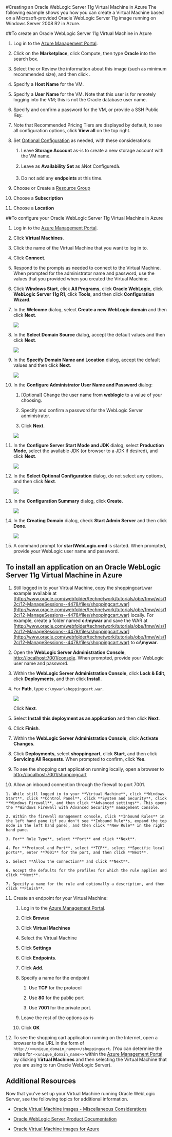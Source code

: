 <properties title="Creating an Oracle WebLogic Server 12c and Oracle Database 12c Virtual Machine in Azure" pageTitle="Creating an Oracle WebLogic Server 12c and Oracle Database 12c Virtual Machine in Azure" description="Step through an example of creating an Oracle WebLogic Server 12c and Oracle Database 12c image running on Windows Server 2012 in Windows Azure." services="virtual-machines" authors="bbenz" documentationCenter=""/>
<tags ms.service="virtual-machines" ms.date="06/22/2015" wacn.date="" />
#Creating an Oracle WebLogic Server 11g Virtual Machine in Azure
The following example shows you how you can create a Virtual Machine based on a Microsoft-provided Oracle WebLogic Server 11g image running on Windows Server 2008 R2 in Azure.

##To create an Oracle WebLogic Server 11g Virtual Machine in Azure

1. Log in to the [Azure Management Portal](https://manage.windowsazure.cn).

2. Click on the **Marketplace**, click Compute, then type **Oracle** into the search box.

3. Select the or Review the information about this image (such as minimum recommended size), and then click .

4. Specify a **Host Name** for the VM.

5. Specify a **User Name** for the VM. Note that this user is for remotely logging into the VM; this is not the Oracle database user name.

6. Specify and confirm a password for the VM, or provide a SSH Public Key.

7. Note that Recommended Pricing Tiers are displayed by default, to see all configuration options, click **View all** on the top right.

8. Set [Optional Configuration](https://msdn.microsoft.com/zh-cn/library/azure/dn763935.aspx) as needed, with these considerations:

	1. Leave **Storage Account** as-is to create a new storage account with the VM name.

	2. Leave as **Availability Set** as âNot Configuredâ.

	3. Do not add any **endpoints** at this time.

9. Choose or Create a [Resource Group](/documentation/articles/resource-group-portal)

10. Choose a **Subscription**

11. Choose a **Location**

##To configure your Oracle WebLogic Server 11g Virtual Machine in Azure

1. Log in to the [Azure Management Portal](https://manage.windowsazure.cn).

2. Click **Virtual Machines**.

3. Click the name of the Virtual Machine that you want to log in to.

4. Click **Connect**.

5. Respond to the prompts as needed to connect to the Virtual Machine. When prompted for the administrator name and password, use the values that you provided when you created the Virtual Machine.

6. Click **Windows Start**, click **All Programs**, click **Oracle WebLogic**, click **WebLogic Server 11g R1**, click **Tools**, and then click **Configuration Wizard**.

7. In the **Welcome** dialog, select **Create a new WebLogic domain** and then click **Next**.

	![](./media/virtual-machines-creating-oracle-webLogic-server-11g-virtual-machine/image30.png)

8. In the **Select Domain Source** dialog, accept the default values and then click **Next**.

	![](./media/virtual-machines-creating-oracle-webLogic-server-11g-virtual-machine/image31.png)

9. In the **Specify Domain Name and Location** dialog, accept the default values and then click **Next**.

	![](./media/virtual-machines-creating-oracle-webLogic-server-11g-virtual-machine/image32.png)

10. In the **Configure Administrator User Name and Password** dialog:

	1. [Optional] Change the user name from **weblogic** to a value of your choosing.

	2. Specify and confirm a password for the WebLogic Server administrator.

	3. Click **Next**.

	![](./media/virtual-machines-creating-oracle-webLogic-server-11g-virtual-machine/image33.png)

11. In the **Configure Server Start Mode and JDK** dialog, select **Production Mode**, select the available JDK (or browser to a JDK if desired), and click **Next**.

	![](./media/virtual-machines-creating-oracle-webLogic-server-11g-virtual-machine/image34.png)

12.	In the **Select Optional Configuration** dialog, do not select any options, and then click **Next**.

	![](./media/virtual-machines-creating-oracle-webLogic-server-11g-virtual-machine/image35.png)

13.	In the **Configuration Summary** dialog, click **Create**.
	
	![](./media/virtual-machines-creating-oracle-webLogic-server-11g-virtual-machine/image35.png)

14.	In the **Creating Domain** dialog, check **Start Admin Server** and then click **Done**.

	![](./media/virtual-machines-creating-oracle-webLogic-server-11g-virtual-machine/image37.png)

15.	A command prompt for **startWebLogic.cmd** is started. When prompted, provide your WebLogic user name and password.

## To install an application on an Oracle WebLogic Server 11g Virtual Machine in Azure

1. Still logged in to your Virtual Machine, copy the shoppingcart.war example available at [http://www.oracle.com/webfolder/technetwork/tutorials/obe/fmw/wls/12c/12-ManageSessions--4478/files/shoppingcart.war](http://www.oracle.com/webfolder/technetwork/tutorials/obe/fmw/wls/12c/12-ManageSessions--4478/files/shoppingcart.war) locally. For example, create a folder named **c:\mywar** and save the WAR at [http://www.oracle.com/webfolder/technetwork/tutorials/obe/fmw/wls/12c/12-ManageSessions--4478/files/shoppingcart.war](http://www.oracle.com/webfolder/technetwork/tutorials/obe/fmw/wls/12c/12-ManageSessions--4478/files/shoppingcart.war) to **c:\mywar**.

2. Open the **WebLogic Server Administration Console**, [http://localhost:7001/console](http://localhost:7001/console). When prompted, provide your WebLogic user name and password.

3. Within the **WebLogic Server Administration Console**, click **Lock & Edit**, click **Deployments**, and then click **Install**.

4. For **Path**, type `c:\mywar\shoppingcart.war`.

	![](./media/virtual-machines-creating-oracle-webLogic-server-11g-virtual-machine/image38.png)

	Click **Next**.

5. Select **Install this deployment as an application** and then click **Next**.

6. Click **Finish**.

7. Within the **WebLogic Server Administration Console**, click **Activate Changes**.

8. Click **Deployments**, select **shoppingcart**, click **Start**, and then click **Servicing All Requests**. When prompted to confirm, click **Yes**.

9. To see the shopping cart application running locally, open a browser to [http://localhost:7001/shoppingcart](http://localhost:7001/shoppingcart)

10.  Allow an inbound connection through the firewall to port 7001.

	1. While still logged in to your **Virtual Machine**, click **Windows Start**, click **Control Panel**, click **System and Security**, click **Windows Firewall**, and then click **Advanced settings**. This opens the **Windows Firewall with Advanced Security** management console.

	2. Within the firewall management console, click **Inbound Rules** in the left hand pane (if you don't see **Inbound Rule**s, expand the top node in the left hand pane), and then click **New Rule** in the right hand pane.

	3. For** Rule Type**, select **Port** and click **Next**.

	4. For **Protocol and Port**, select **TCP**, select **Specific local ports**, enter **7001** for the port, and then click **Next**.

	5. Select **Allow the connection** and click **Next**.

	6. Accept the defaults for the profiles for which the rule applies and click **Next**.

	7. Specify a name for the rule and optionally a description, and then click **Finish**.

11. Create an endpoint for your Virtual Machine:

	1. Log in to the [Azure Management Portal](https://manage.windowsazure.cn).

    2. Click **Browse**

    3. Click **Virtual Machines**

    4. Select the Virtual Machine

	5. Click **Settings**

    6. Click **Endpoints**.

    7. Click **Add**.

    8. Specify a name for the endpoint

		1. Use **TCP** for the protocol

        2. Use **80** for the public port

        3. Use **7001** for the private port.

    9. Leave the rest of the options as-is

	10. Click **OK**

12. To see the shopping cart application running on the Internet, open a browser to the URL in the form of `http://<<unique_domain_name>>/shoppingcart`. (You can determine the value for `<<unique_domain_name>>` within the [Azure Management Portal](https://manage.windowsazure.cn) by clicking V**irtual Machines** and then selecting the Virtual Machine that you are using to run Oracle WebLogic Server).

## Additional Resources

Now that you've set up your Virtual Machine running Oracle WebLogic Server, see the following topics for additional information.

- [Oracle Virtual Machine images - Miscellaneous Considerations](/documentation/articles/virtual-machines-miscellaneous-considerations-oracle-virtual-machine-images)

- [Oracle WebLogic Server Product Documentation](http://www.oracle.com/technetwork/middleware/weblogic/documentation/index.html)

- [Oracle Virtual Machine images for Azure](/documentation/articles/virtual-machines-oracle-list-oracle-virtual-machine-images)